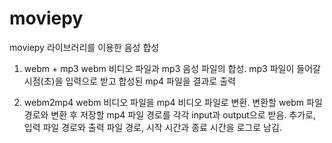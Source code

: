 # moviepy
moviepy 라이브러리를 이용한 음성 합성

1. webm + mp3
webm 비디오 파일과 mp3 음성 파일의 합성.
mp3 파일이 들어갈 시점(초)을 입력으로 받고 합성된 mp4 파일을 결과로 출력


2. webm2mp4
webm 비디오 파일을 mp4 비디오 파일로 변환.
변환할 webm 파일 경로와 변환 후 저장할 mp4 파일 경로를 각각 input과 output으로 받음.
추가로, 입력 파일 경로와 출력 파일 경로, 시작 시간과 종료 시간을 로그로 남김.


